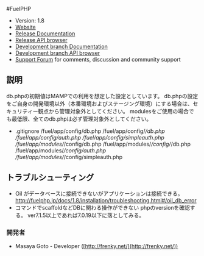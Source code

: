 #FuelPHP

* Version: 1.8
* [Website](http://fuelphp.com/)
* [Release Documentation](http://docs.fuelphp.com)
* [Release API browser](http://api.fuelphp.com)
* [Development branch Documentation](http://dev-docs.fuelphp.com)
* [Development branch API browser](http://dev-api.fuelphp.com)
* [Support Forum](http://fuelphp.com/forums) for comments, discussion and community support

## 説明

db.phpの初期値はMAMPでの利用を想定した設定としています。
db.phpの設定をご自身の開発環境以外（本番環境およびステージング環境）にする場合は、セキュリティー観点から管理対象外としてください。
modulesをご使用の場合でも最低限、全てのdb.phpは必ず管理対象外としてください。

* .gitignore
/fuel/app/config/db.php
/fuel/app/config/*/db.php
/fuel/app/config/auth.php
/fuel/app/config/simpleauth.php
/fuel/app/modules/*/config/db.php
/fuel/app/modules/*/config/*/db.php
/fuel/app/modules/*/config/auth.php
/fuel/app/modules/*/config/simpleauth.php

## トラブルシューティング

* Oil がデータベースに接続できないがアプリケーションは接続できる。
http://fuelphp.jp/docs/1.8/installation/troubleshooting.html#/oil_db_error
* コマンドでscaffoldなどDBに関わる操作ができない
phpのversionを確認する。
ver7.1.5以上であれば7.0.19以下に落としてみる。

### 開発者

* Masaya Goto - Developer ([http://frenky.net/](http://frenky.net/))
